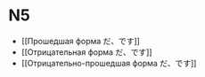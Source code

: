 # N5
- [[Прошедшая форма だ、です]]
- [[Отрицательная форма だ、です]]
- [[Отрицательно-прошедшая форма だ、です]]




